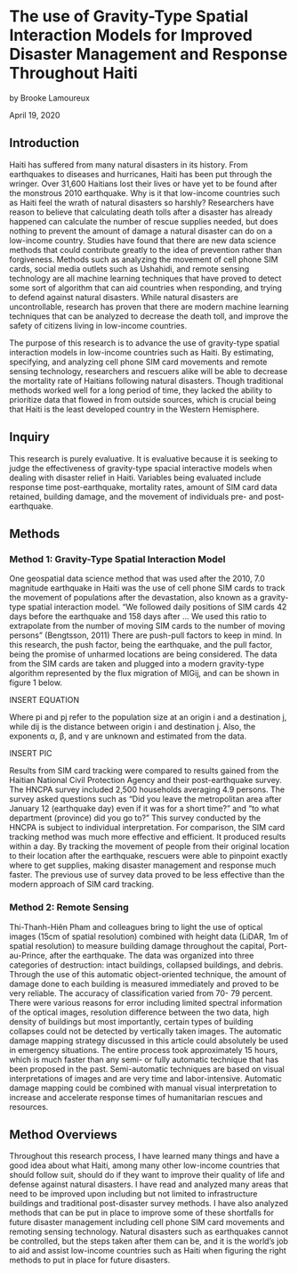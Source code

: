 # The use of Gravity-Type Spatial Interaction Models for Improved Disaster Management and Response Throughout Haiti

by Brooke Lamoureux

April 19, 2020

## Introduction

Haiti has suffered from many natural disasters in its history. From earthquakes to diseases and hurricanes, Haiti has been put through the wringer. Over 31,600 Haitians lost their lives or have yet to be found after the monstrous 2010 earthquake. Why is it that low-income countries such as Haiti feel the wrath of natural disasters so harshly? Researchers have reason to believe that calculating death tolls after a disaster has already happened can calculate the number of rescue supplies needed, but does nothing to prevent the amount of damage a natural disaster can do on a low-income country. Studies have found that there are new data science methods that could contribute greatly to the idea of prevention rather than forgiveness. Methods such as analyzing the movement of cell phone SIM cards, social media outlets such as Ushahidi, and remote sensing technology are all machine learning techniques that have proved to detect some sort of algorithm that can aid countries when responding, and trying to defend against natural disasters. While natural disasters are uncontrollable, research has proven that there are modern machine learning techniques that can be analyzed to decrease the death toll, and improve the safety of citizens living in low-income countries. 

The purpose of this research is to advance the use of gravity-type spatial interaction models in low-income countries such as Haiti. By estimating, specifying, and analyzing cell phone SIM card movements and remote sensing technology, researchers and rescuers alike will be able to decrease the mortality rate of Haitians following natural disasters. Though traditional methods worked well for a long period of time, they lacked the ability to prioritize data that flowed in from outside sources, which is crucial being that Haiti is the least developed country in the Western Hemisphere. 

## Inquiry

This research is purely evaluative. It is evaluative because it is seeking to judge the effectiveness of gravity-type spacial interactive models when dealing with disaster relief in Haiti. Variables being evaluated include response time post-earthquake, mortality rates, amount of SIM card data retained, building damage, and the movement of individuals pre- and post-earthquake. 

## Methods
### Method 1: Gravity-Type Spatial Interaction Model

One geospatial data science method that was used after the 2010, 7.0 magnitude earthquake in Haiti was the use of cell phone SIM cards to track the movement of populations after the devastation, also known as a gravity-type spatial interaction model. “We followed daily positions of SIM cards 42 days before the earthquake and 158 days after … We used this ratio to extrapolate from the number of moving SIM cards to the number of moving persons” (Bengtsson, 2011) There are push-pull factors to keep in mind. In this research, the push factor, being the earthquake, and the pull factor, being the promise of unharmed locations are being considered. The data from the SIM cards are taken and plugged into a modern gravity-type algorithm represented by the flux migration of MIGij, and can be shown in figure 1 below. 


INSERT EQUATION

Where pi and pj refer to the population size at an origin i and a destination j, while dij is the distance between origin i and destination j. Also, the exponents α, β, and γ are unknown and estimated from the data.


INSERT PIC

Results from SIM card tracking were compared to results gained from the Haitian National Civil Protection Agency and their post-earthquake survey. The HNCPA survey included 2,500 households averaging 4.9 persons. The survey asked questions such as “Did you leave the metropolitan area after January 12 (earthquake day) even if it was for a short time?” and “to what department (province) did you go to?” This survey conducted by the HNCPA is subject to individual interpretation. For comparison, the SIM card tracking method was much more effective and efficient. It produced results within a day. By tracking the movement of people from their original location to their location after the earthquake, rescuers were able to pinpoint exactly where to get supplies, making disaster management and response much faster. The previous use of survey data proved to be less effective than the modern approach of SIM card tracking.

### Method 2: Remote Sensing 

Thi-Thanh-Hiên Pham and colleagues bring to light the use of optical images (15cm of spatial resolution) combined with height data (LiDAR, 1m of spatial resolution) to measure building damage throughout the capital, Port-au-Prince, after the earthquake. The data was organized into three categories of destruction: intact buildings, collapsed buildings, and debris. Through the use of this automatic object-oriented technique, the amount of damage done to each building is measured immediately and proved to be very reliable. The accuracy of classification varied from 70- 79 percent. There were various reasons for error including limited spectral information of the optical images, resolution difference between the two data, high density of buildings but most importantly, certain types of building collapses could not be detected by vertically taken images. The automatic damage mapping strategy discussed in this article could absolutely be used in emergency situations. The entire process took approximately 15 hours, which is much faster than any semi- or fully automatic technique that has been proposed in the past. Semi-automatic techniques are based on visual interpretations of images and are very time and labor-intensive. Automatic damage mapping could be combined with manual visual interpretation to increase and accelerate response times of humanitarian rescues and resources.

## Method Overviews 

Throughout this research process, I have learned many things and have a good idea about what Haiti, among many other low-income countries that should follow suit, should do if they want to improve their quality of life and defense against natural disasters. I have read and analyzed many areas that need to be improved upon including but not limited to infrastructure buildings and traditional post-disaster survey methods. I have also analyzed methods that can be put in place to improve some of these shortfalls for future disaster management including cell phone SIM card movements and remoting sensing technology. Natural disasters such as earthquakes cannot be controlled, but the steps taken after them can be, and it is the world’s job to aid and assist low-income countries such as Haiti when figuring the right methods to put in place for future disasters. 
